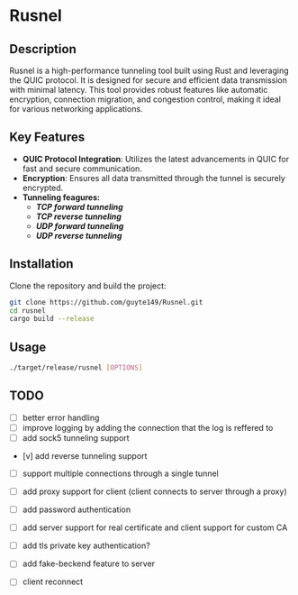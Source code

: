 # Rusnel

## Description
Rusnel is a high-performance tunneling tool built using Rust and leveraging the QUIC protocol. It is designed for secure and efficient data transmission with minimal latency. This tool provides robust features like automatic encryption, connection migration, and congestion control, making it ideal for various networking applications.

## Key Features
- **QUIC Protocol Integration**: Utilizes the latest advancements in QUIC for fast and secure communication.
- **Encryption**: Ensures all data transmitted through the tunnel is securely encrypted.
- **Tunneling feagures:**
    - ***TCP forward tunneling***
    - ***TCP reverse tunneling***
    - ***UDP forward tunneling***
    - ***UDP reverse tunneling***

## Installation
Clone the repository and build the project:
```bash
git clone https://github.com/guyte149/Rusnel.git
cd rusnel
cargo build --release
```

## Usage
```bash
./target/release/rusnel [OPTIONS]
```

## TODO
- [ ] better error handling
- [ ] improve logging by adding the connection that the log is reffered to
- [ ] add sock5 tunneling support
- [v] add reverse tunneling support
- [ ] support multiple connections through a single tunnel
- [ ] add proxy support for client (client connects to server through a proxy)
- [ ] add password authentication
- [ ] add server support for real certificate and client support for custom CA
- [ ] add tls private key authentication?
- [ ] add fake-beckend feature to server
- [ ] client reconnect

